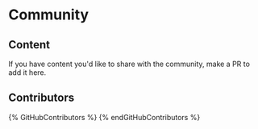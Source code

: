 # Community

## Content
If you have content you'd like to share with the community, make a PR to add it here.

## Contributors
{% GitHubContributors %} {% endGitHubContributors %}
